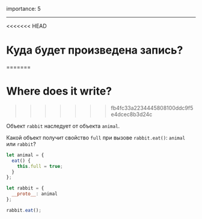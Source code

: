 importance: 5

---

<<<<<<< HEAD
# Куда будет произведена запись?
=======
# Where does it write?
>>>>>>> fb4fc33a2234445808100ddc9f5e4dcec8b3d24c

Объект `rabbit` наследует от объекта `animal`.

Какой объект получит свойство `full` при вызове `rabbit.eat()`: `animal` или `rabbit`? 

```js
let animal = {
  eat() {
    this.full = true;
  }
};

let rabbit = {
  __proto__: animal
};

rabbit.eat();
```
